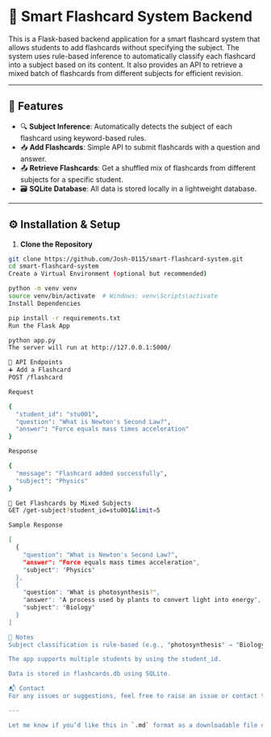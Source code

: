 # 🧠 Smart Flashcard System Backend

This is a Flask-based backend application for a smart flashcard system that allows students to add flashcards without specifying the subject. The system uses rule-based inference to automatically classify each flashcard into a subject based on its content. It also provides an API to retrieve a mixed batch of flashcards from different subjects for efficient revision.

---

## 📘 Features

- 🔍 **Subject Inference**: Automatically detects the subject of each flashcard using keyword-based rules.
- 📥 **Add Flashcards**: Simple API to submit flashcards with a question and answer.
- 📤 **Retrieve Flashcards**: Get a shuffled mix of flashcards from different subjects for a specific student.
- 🗃️ **SQLite Database**: All data is stored locally in a lightweight database.

---

## ⚙️ Installation & Setup

1. **Clone the Repository**
```bash
git clone https://github.com/Josh-0115/smart-flashcard-system.git
cd smart-flashcard-system
Create a Virtual Environment (optional but recommended)

python -m venv venv
source venv/bin/activate  # Windows: venv\Scripts\activate
Install Dependencies

pip install -r requirements.txt
Run the Flask App

python app.py
The server will run at http://127.0.0.1:5000/

📡 API Endpoints
➕ Add a Flashcard
POST /flashcard

Request

{
  "student_id": "stu001",
  "question": "What is Newton's Second Law?",
  "answer": "Force equals mass times acceleration"
}

Response

{
  "message": "Flashcard added successfully",
  "subject": "Physics"
}

🎲 Get Flashcards by Mixed Subjects
GET /get-subject?student_id=stu001&limit=5

Sample Response

[
  {
    "question": "What is Newton's Second Law?",
    "answer": "Force equals mass times acceleration",
    "subject": "Physics"
  },
  {
    "question": "What is photosynthesis?",
    "answer": "A process used by plants to convert light into energy",
    "subject": "Biology"
  }
]

📝 Notes
Subject classification is rule-based (e.g., "photosynthesis" → "Biology").

The app supports multiple students by using the student_id.

Data is stored in flashcards.db using SQLite.

📬 Contact
For any issues or suggestions, feel free to raise an issue or contact the maintainer.

---

Let me know if you’d like this in `.md` format as a downloadable file or help with deployment.







